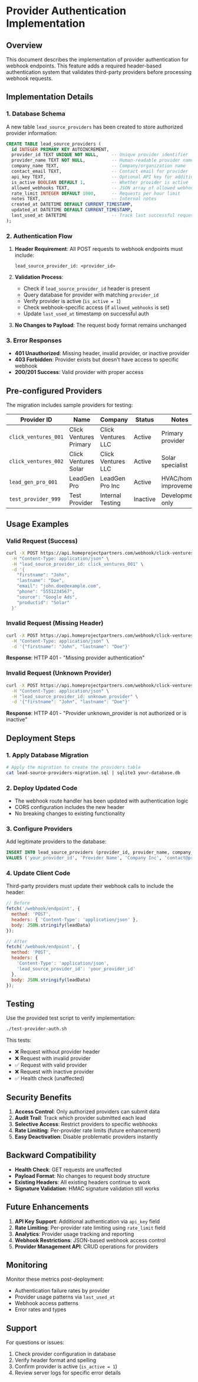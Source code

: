 # Provider Authentication Implementation

## Overview

This document describes the implementation of provider authentication for webhook endpoints. This feature adds a required header-based authentication system that validates third-party providers before processing webhook requests.

## Implementation Details

### 1. Database Schema

A new table `lead_source_providers` has been created to store authorized provider information:

```sql
CREATE TABLE lead_source_providers (
  id INTEGER PRIMARY KEY AUTOINCREMENT,
  provider_id TEXT UNIQUE NOT NULL,     -- Unique provider identifier
  provider_name TEXT NOT NULL,          -- Human-readable provider name
  company_name TEXT,                    -- Company/organization name
  contact_email TEXT,                   -- Contact email for provider
  api_key TEXT,                         -- Optional API key for additional auth
  is_active BOOLEAN DEFAULT 1,          -- Whether provider is active
  allowed_webhooks TEXT,                -- JSON array of allowed webhook IDs
  rate_limit INTEGER DEFAULT 1000,      -- Requests per hour limit
  notes TEXT,                           -- Internal notes
  created_at DATETIME DEFAULT CURRENT_TIMESTAMP,
  updated_at DATETIME DEFAULT CURRENT_TIMESTAMP,
  last_used_at DATETIME                 -- Track last successful request
);
```

### 2. Authentication Flow

1. **Header Requirement**: All POST requests to webhook endpoints must include:
   ```http
   lead_source_provider_id: <provider_id>
   ```

2. **Validation Process**:
   - Check if `lead_source_provider_id` header is present
   - Query database for provider with matching `provider_id`
   - Verify provider is active (`is_active = 1`)
   - Check webhook-specific access (if `allowed_webhooks` is set)
   - Update `last_used_at` timestamp on successful auth

3. **No Changes to Payload**: The request body format remains unchanged

### 3. Error Responses

- **401 Unauthorized**: Missing header, invalid provider, or inactive provider
- **403 Forbidden**: Provider exists but doesn't have access to specific webhook
- **200/201 Success**: Valid provider with proper access

## Pre-configured Providers

The migration includes sample providers for testing:

| Provider ID | Name | Company | Status | Notes |
|------------|------|---------|--------|-------|
| `click_ventures_001` | Click Ventures Primary | Click Ventures LLC | Active | Primary provider |
| `click_ventures_002` | Click Ventures Solar | Click Ventures LLC | Active | Solar specialist |
| `lead_gen_pro_001` | LeadGen Pro | LeadGen Pro Inc | Active | HVAC/home improvement |
| `test_provider_999` | Test Provider | Internal Testing | Inactive | Development only |

## Usage Examples

### Valid Request (Success)
```bash
curl -X POST https://api.homeprojectpartners.com/webhook/click-ventures_ws_us_general_656 \
  -H "Content-Type: application/json" \
  -H "lead_source_provider_id: click_ventures_001" \
  -d '{
    "firstname": "John",
    "lastname": "Doe",
    "email": "john.doe@example.com",
    "phone": "5551234567",
    "source": "Google Ads",
    "productid": "Solar"
  }'
```

### Invalid Request (Missing Header)
```bash
curl -X POST https://api.homeprojectpartners.com/webhook/click-ventures_ws_us_general_656 \
  -H "Content-Type: application/json" \
  -d '{"firstname": "John", "lastname": "Doe"}'
```
**Response**: HTTP 401 - "Missing provider authentication"

### Invalid Request (Unknown Provider)
```bash
curl -X POST https://api.homeprojectpartners.com/webhook/click-ventures_ws_us_general_656 \
  -H "Content-Type: application/json" \
  -H "lead_source_provider_id: unknown_provider" \
  -d '{"firstname": "John", "lastname": "Doe"}'
```
**Response**: HTTP 401 - "Provider unknown_provider is not authorized or is inactive"

## Deployment Steps

### 1. Apply Database Migration
```bash
# Apply the migration to create the providers table
cat lead-source-providers-migration.sql | sqlite3 your-database.db
```

### 2. Deploy Updated Code
- The webhook route handler has been updated with authentication logic
- CORS configuration includes the new header
- No breaking changes to existing functionality

### 3. Configure Providers
Add legitimate providers to the database:
```sql
INSERT INTO lead_source_providers (provider_id, provider_name, company_name, contact_email, is_active) 
VALUES ('your_provider_id', 'Provider Name', 'Company Inc', 'contact@provider.com', 1);
```

### 4. Update Client Code
Third-party providers must update their webhook calls to include the header:
```javascript
// Before
fetch('/webhook/endpoint', {
  method: 'POST',
  headers: { 'Content-Type': 'application/json' },
  body: JSON.stringify(leadData)
});

// After  
fetch('/webhook/endpoint', {
  method: 'POST',
  headers: { 
    'Content-Type': 'application/json',
    'lead_source_provider_id': 'your_provider_id'
  },
  body: JSON.stringify(leadData)
});
```

## Testing

Use the provided test script to verify implementation:
```bash
./test-provider-auth.sh
```

This tests:
- ❌ Request without provider header
- ❌ Request with invalid provider
- ✅ Request with valid provider  
- ❌ Request with inactive provider
- ✅ Health check (unaffected)

## Security Benefits

1. **Access Control**: Only authorized providers can submit data
2. **Audit Trail**: Track which provider submitted each lead
3. **Selective Access**: Restrict providers to specific webhooks
4. **Rate Limiting**: Per-provider rate limits (future enhancement)
5. **Easy Deactivation**: Disable problematic providers instantly

## Backward Compatibility

- **Health Check**: GET requests are unaffected
- **Payload Format**: No changes to request body structure
- **Existing Headers**: All existing headers continue to work
- **Signature Validation**: HMAC signature validation still works

## Future Enhancements

1. **API Key Support**: Additional authentication via `api_key` field
2. **Rate Limiting**: Per-provider rate limiting using `rate_limit` field
3. **Analytics**: Provider usage tracking and reporting
4. **Webhook Restrictions**: JSON-based webhook access control
5. **Provider Management API**: CRUD operations for providers

## Monitoring

Monitor these metrics post-deployment:
- Authentication failure rates by provider
- Provider usage patterns via `last_used_at`
- Webhook access patterns
- Error rates and types

## Support

For questions or issues:
1. Check provider configuration in database
2. Verify header format and spelling
3. Confirm provider is active (`is_active = 1`)
4. Review server logs for specific error details
